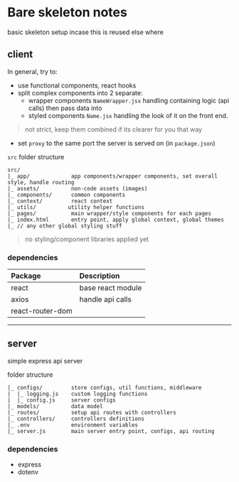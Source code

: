 # Bare skeleton notes

basic skeleton setup incase this is reused else where

## client

In general, try to:
- use functional components, react hooks
- split complex components into 2 separate:
  - wrapper components `NameWrapper.jsx` handling containing logic (api calls) then pass data into
  - styled components `Name.jsx` handling the look of it on the front end.
> not strict, keep them combined if its clearer for you that way
- set `proxy` to the same port the server is served on (in `package.json`)

`src` folder structure
```
src/
|_ app/             app components/wrapper components, set overall style, handle routing
|_ assets/          non-code assets (images)
|_ components/      common components
|_ context/         react context
|_ utils/          utility helper functions
|_ pages/           main wrapper/style components for each pages
|_ index.html       entry point, apply global context, global themes
|_ // any other global styling stuff
```

> no styling/component libraries applied yet


### dependencies

|Package|Description|
|:---|:---|
|react|base react module|
|axios|handle api calls|
|react-router-dom|

---

## server 

simple express api server

folder structure
```
|_ configs/         store configs, util functions, middleware
|  |_ logging.js    custom logging functions
|  |_ config.js     server configs
|_ models/          data model
|_ routes/          setup api routes with controllers
|_ controllers/     controllers definitions
|_ .env             environment variables
|_ server.js        main server entry point, configs, api routing
``` 

### dependencies

- express
- dotenv 
